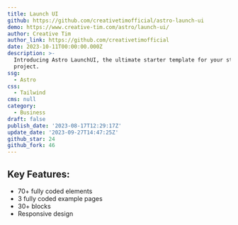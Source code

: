 ```yaml
---
title: Launch UI
github: https://github.com/creativetimofficial/astro-launch-ui
demo: https://www.creative-tim.com/astro/launch-ui/
author: Creative Tim
author_link: https://github.com/creativetimofficial
date: 2023-10-11T00:00:00.000Z
description: >-
  Introducing Astro LaunchUI, the ultimate starter template for your startup web
  project.
ssg:
  - Astro
css:
  - Tailwind
cms: null
category:
  - Business
draft: false
publish_date: '2023-08-17T12:29:17Z'
update_date: '2023-09-27T14:47:25Z'
github_star: 24
github_fork: 46
---
```


## Key Features:

- 70+ fully coded elements
- 3 fully coded example pages
- 30+ blocks
- Responsive design
